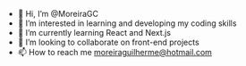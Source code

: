 - 👋 Hi, I’m @MoreiraGC
- 👀 I’m interested in learning and developing my coding skills
- 🌱 I’m currently learning React and Next.js
- 💞️ I’m looking to collaborate on front-end projects
- 📫 How to reach me moreiraguilherme@hotmail.com

